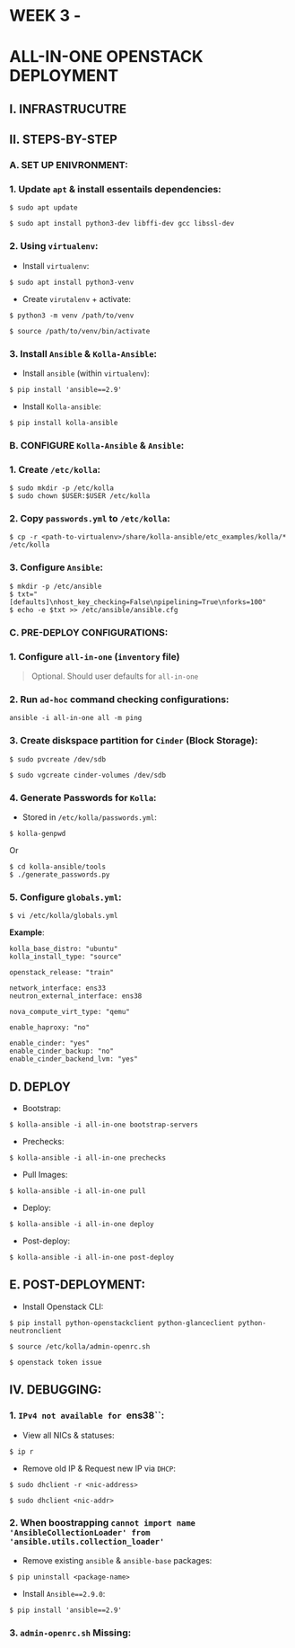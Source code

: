 # WEEK 3 - 
# ALL-IN-ONE OPENSTACK DEPLOYMENT

## I. INFRASTRUCUTRE

## II. STEPS-BY-STEP

### A. SET UP ENIVRONMENT:

### 1. Update `apt` & install essentails dependencies:

```
$ sudo apt update

$ sudo apt install python3-dev libffi-dev gcc libssl-dev

```

### 2. Using `virtualenv`:
- Install `virtualenv`:
```
$ sudo apt install python3-venv
```

- Create `virutalenv` + activate:
```
$ python3 -m venv /path/to/venv

$ source /path/to/venv/bin/activate
```

### 3. Install `Ansible` & `Kolla-Ansible`:

- Install `ansible` (within `virtualenv`):
```
$ pip install 'ansible==2.9'
```

- Install `Kolla-ansible`:

```
$ pip install kolla-ansible
```

### B. CONFIGURE `Kolla-Ansible` & `Ansible`:

### 1. Create `/etc/kolla`:

```
$ sudo mkdir -p /etc/kolla
$ sudo chown $USER:$USER /etc/kolla
```

### 2. Copy `passwords.yml` to `/etc/kolla`:

```
$ cp -r <path-to-virtualenv>/share/kolla-ansible/etc_examples/kolla/* /etc/kolla
```

### 3. Configure `Ansible`:

```
$ mkdir -p /etc/ansible
$ txt="[defaults]\nhost_key_checking=False\npipelining=True\nforks=100"
$ echo -e $txt >> /etc/ansible/ansible.cfg

```

### C. PRE-DEPLOY CONFIGURATIONS:

### 1. Configure `all-in-one` (`inventory` file)
> Optional. Should user defaults for `all-in-one`

### 2. Run `ad-hoc` command checking configurations:
```
ansible -i all-in-one all -m ping
```

### 3. Create diskspace partition for `Cinder` (Block Storage):
```
$ sudo pvcreate /dev/sdb

$ sudo vgcreate cinder-volumes /dev/sdb
```

### 4. Generate Passwords for `Kolla`:
- Stored in `/etc/kolla/passwords.yml`:

```
$ kolla-genpwd
```

Or

```
$ cd kolla-ansible/tools
$ ./generate_passwords.py
```

### 5. Configure `globals.yml`:

```
$ vi /etc/kolla/globals.yml
```

**Example**:

```
kolla_base_distro: "ubuntu"
kolla_install_type: "source"

openstack_release: "train"

network_interface: ens33
neutron_external_interface: ens38

nova_compute_virt_type: "qemu"

enable_haproxy: "no"

enable_cinder: "yes"
enable_cinder_backup: "no"
enable_cinder_backend_lvm: "yes"

```

## D. DEPLOY
- Bootstrap:
```
$ kolla-ansible -i all-in-one bootstrap-servers
```

- Prechecks:
```
$ kolla-ansible -i all-in-one prechecks
```

- Pull Images:
```
$ kolla-ansible -i all-in-one pull
```

- Deploy:
```
$ kolla-ansible -i all-in-one deploy
```

- Post-deploy:
```
$ kolla-ansible -i all-in-one post-deploy
```

## E. POST-DEPLOYMENT:
- Install Openstack CLI:
```
$ pip install python-openstackclient python-glanceclient python-neutronclient
```


```
$ source /etc/kolla/admin-openrc.sh
```

```
$ openstack token issue
```

## IV. DEBUGGING:
### 1. `IPv4 not available for `ens38``:

- View all NICs & statuses:
```
$ ip r
```

- Remove old IP & Request new IP via `DHCP`:

```
$ sudo dhclient -r <nic-address>

$ sudo dhclient <nic-addr>
```

### 2. When boostrapping `cannot import name 'AnsibleCollectionLoader' from 'ansible.utils.collection_loader'`

- Remove existing `ansible` & `ansible-base` packages:

```
$ pip uninstall <package-name> 
```

- Install `Ansible==2.9.0`:
```
$ pip install 'ansible==2.9'
```

### 3. `admin-openrc.sh` Missing:

